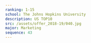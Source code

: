 ```yaml
---
ranking: 1-15
school: The Johns Hopkins University
description: US TOP10
src: /assets/offer_2018-19/040.jpg
major: Marketing
sequence: 43
---
```

